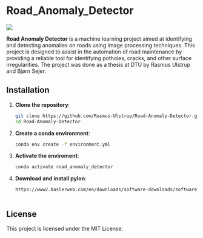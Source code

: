 # Road_Anomaly_Detector

<a target="_blank" href="https://cookiecutter-data-science.drivendata.org/">
    <img src="https://img.shields.io/badge/CCDS-Project%20template-328F97?logo=cookiecutter" />
</a>

**Road Anomaly Detector** is a machine learning project aimed at identifying and detecting anomalies on roads using image processing techniques. This project is designed to assist in the automation of road maintenance by providing a reliable tool for identifying potholes, cracks, and other surface irregularities. The project was done as a thesis at DTU by Rasmus Ulstrup and Bjørn Sejer.

## Installation

1. **Clone the repository**:
   ```bash
   git clone https://github.com/Rasmus-Ulstrup/Road-Anomaly-Detector.git
   cd Road-Anomaly-Detector
2. **Create a conda environment**:
    ```bash
    conda env create -f environment.yml
3. **Activate the enviroment**:
    ```bash
    conda activate road_anomaly_detector
4. **Download and install pylon**:
   ```bash
   https://www2.baslerweb.com/en/downloads/software-downloads/software-pylon-7-5-0-windows/



## License
This project is licensed under the MIT License.
